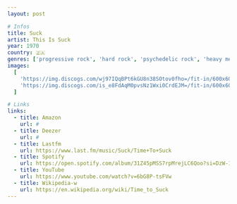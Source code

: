 ```yaml
---
layout: post

# Infos
title: Suck
artist: This Is Suck
year: 1970
country: 🇿🇦
genres: ['progressive rock', 'hard rock', 'psychedelic rock', 'heavy metal']
images:
  [
    'https://img.discogs.com/wj97IQqBPt6kGU8n38SOtov0fho=/fit-in/600x600/filters:strip_icc():format(jpeg):mode_rgb():quality(90)/discogs-images/R-14406865-1573901894-8787.jpeg.jpg',
    'https://img.discogs.com/is_e8FdAqM0pvsNz1Wxi0CrdEJM=/fit-in/600x600/filters:strip_icc():format(jpeg):mode_rgb():quality(90)/discogs-images/R-14406865-1573903911-7281.png.jpg',
  ]

# Links
links:
  - title: Amazon
    url: #
  - title: Deezer
    url: #
  - title: Lastfm
    url: https://www.last.fm/music/Suck/Time+To+Suck
  - title: Spotify
    url: https://open.spotify.com/album/31Z45pMSS7rpMrejLC6Qoo?si=DzW-1m3rQMKIo7TJ66USFg
  - title: YouTube
    url: https://www.youtube.com/watch?v=6bG8P-tsFVw
  - title: Wikipedia-w
    url: https://en.wikipedia.org/wiki/Time_to_Suck
---
```

